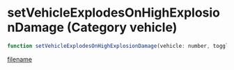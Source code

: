 # setVehicleExplodesOnHighExplosionDamage (Category vehicle)

```js
function setVehicleExplodesOnHighExplosionDamage(vehicle: number, toggle: boolean): void
```

[filename](setVehicleExplodesOnHighExplosionDamage_m.md ':include')